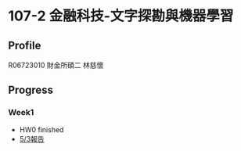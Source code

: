 # 107-2 金融科技-文字探勘與機器學習

## Profile
R06723010 財金所碩二 林慈懷

## Progress

### Week1
* HW0 finished
* [5/3報告](https://docs.google.com/presentation/d/1V_mLnKDhgkYe3yEbAxhQQC363DHDkha8t4cLLzqWl_Y/edit#slide=id.g59188d9c52_0_0)
